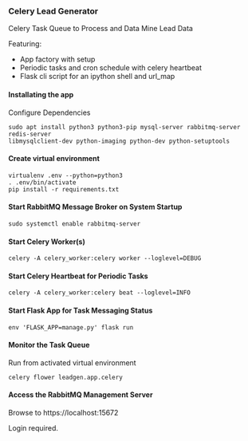 ### Celery Lead Generator
Celery Task Queue to Process and Data Mine Lead Data

Featuring:

- App factory with setup
- Periodic tasks and cron schedule with celery heartbeat
- Flask cli script for an ipython shell and url_map

#### Installating the app

Configure Dependencies

```
sudo apt install python3 python3-pip mysql-server rabbitmq-server redis-server
libmysqlclient-dev python-imaging python-dev python-setuptools
```


#### Create virtual environment
```shell
virtualenv .env --python=python3
. .env/bin/activate
pip install -r requirements.txt
```

#### Start RabbitMQ Message Broker on System Startup
```shell
sudo systemctl enable rabbitmq-server
```

#### Start Celery Worker(s)
```
celery -A celery_worker:celery worker --loglevel=DEBUG
```

#### Start Celery Heartbeat for Periodic Tasks
```
celery -A celery_worker:celery beat --loglevel=INFO
```

#### Start Flask App for Task Messaging Status
```shell
env 'FLASK_APP=manage.py' flask run
```

#### Monitor the Task Queue

Run from activated virtual environment

```
celery flower leadgen.app.celery
```


#### Access the RabbitMQ Management Server

Browse to https://localhost:15672

Login required.
